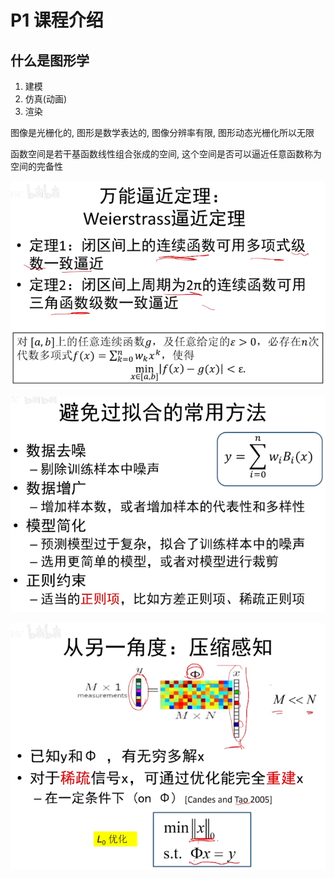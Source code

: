 # P1 课程介绍

## 什么是图形学

1. 建模
2. 仿真(动画)
3. 渲染

图像是光栅化的, 图形是数学表达的, 图像分辨率有限, 图形动态光栅化所以无限

函数空间是若干基函数线性组合张成的空间, 这个空间是否可以逼近任意函数称为空间的完备性

![picture 1](Media/2e09625cf9165109d241cfe67d803e4b78e4662ecee872531950f6be6905c2f0.png)  

![picture 2](Media/7bc2b940e3b8741cd7ee8a6c7481a8110df773dd4f43659c1d0ece0c821de546.png)  

![picture 3](Media/4a60a86e2b830e693971f0cbc18ec110cb5ad558d9158263ce49d0ad104ca05b.png)  
